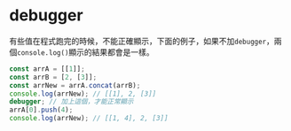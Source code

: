 # debugger

有些值在程式跑完的時候，不能正確顯示，下面的例子，如果不加`debugger`，兩個`console.log()`顯示的結果都會是一樣。

```javascript
const arrA = [[1]];
const arrB = [2, [3]];
const arrNew = arrA.concat(arrB);
console.log(arrNew); // [[1], 2, [3]]
debugger; // 加上這個，才能正常顯示
arrA[0].push(4);
console.log(arrNew); // [[1, 4], 2, [3]]
```
